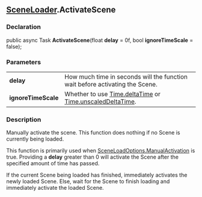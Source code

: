 [SceneLoader](README.md).ActivateScene
---
### Declaration
public async Task **ActivateScene**(float **delay** = 0f, bool **ignoreTimeScale** = false);

### Parameters
|||
|-|-|
| **delay** | How much time in seconds will the function wait before activating the Scene. |
| **ignoreTimeScale** | Whether to use [Time.deltaTime](https://docs.unity3d.com/ScriptReference/Time-deltaTime.html) or [Time.unscaledDeltaTime](https://docs.unity3d.com/ScriptReference/Time-unscaledDeltaTime.html). |

### Description
Manually activate the scene. This function does nothing if no Scene is currently being loaded.

This function is primarily used when [SceneLoadOptions.ManualActivation](ManualActivation.md) is true. Providing a **delay** greater than 0 will activate the Scene after the specified amount of time has passed.

If the current Scene being loaded has finished, immediately activates the newly loaded Scene. Else, wait for the Scene to finish loading and immediately activate the loaded Scene.
